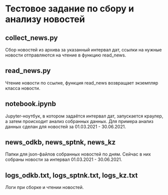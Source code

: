 # Тестовое задание по сбору и анализу новостей
## collect_news.py
Сбор новостей из архива за указанный интервал дат, ссылки на нужные новости отправляются на чтение в функцию read_news.
## read_news.py
Чтение новости по ссылке, функция read_news возвращает экземпляр класса новости.
## notebook.ipynb
Jupyter-ноутбук, в котором задаётся интервал дат, запускается краулер, а затем происходит анализ собранных данных. Для примера анализ данных сделан для новостей за 01.03.2021 - 30.06.2021.
## news_odkb, news_sptnk, news_kz
Папки для json-файлов собранных новостей по дням. Сейчас в них собраны новости за интервал 01.03.2021 - 30.06.2021.
## logs_odkb.txt, logs_sptnk.txt, logs_kz.txt
Логи при сборке и чтении новостей.
